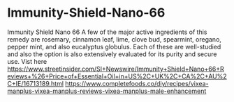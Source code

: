 # Immunity-Shield-Nano-66
Immunity Shield Nano 66 A few of the major active ingredients of this remedy are rosemary, cinnamon leaf, lime, clove bud, spearmint, oregano, pepper mint, and also eucalyptus globulus. Each of these are well-studied and also the option is also extensively evaluated for its purity and secure use. Vist here https://www.streetinsider.com/SI+Newswire/Immunity+Shield+Nano+66+Reviews+%26+Price+of+Essential+Oil+in+US%2C+UK%2C+CA%2C+AU%2C+IE/16713189.html  https://www.completefoods.co/diy/recipes/vixea-manplus-vixea-manplus-reviews-vixea-manplus-male-enhancement

